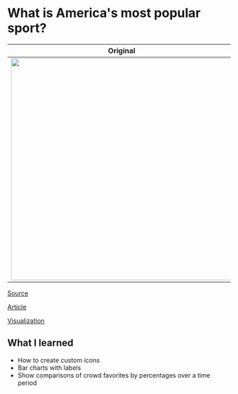# What is America's most popular sport?

| **Original** | **Mine**|
| --------- | --------|
|<img src = "https://cdn.vox-cdn.com/thumbor/HGEQDrjFniYy3wItG7r4LQSpfMM=/0x0:595x397/1720x0/filters:focal(0x0:595x397):no_upscale()/cdn.vox-cdn.com/uploads/chorus_asset/file/3362104/Screen_Shot_2014-10-09_at_10.54.30_AM.0.0.png" width = "500">| <img src = "https://i.postimg.cc/KjdZLkPZ/sport.png" width = "500"> 

[Source](https://data.world/makeovermonday/2020w1-what-is-americas-most-popular-sport)

[Article](https://www.vox.com/2014/10/14/6951261/sports-maps-charts)

[Visualization](https://public.tableau.com/views/MakeoverMondayWhatisAmericasMostFavoriteSport/Dashboard1?:display_count=y&:origin=viz_share_link)

## What I learned

- How to create custom icons 
- Bar charts with labels
- Show comparisons of crowd favorites by percentages over a time period

	
